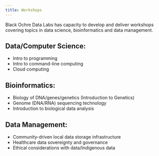 ```yaml
---
title: Workshops
---
```


Black Ochre Data Labs has capacity to develop and deliver workshops covering topics in data science, bioinformatics and data management.

## Data/Computer Science:
- Intro to programming 
- Intro to command-line computing
- Cloud computing
 
## Bioinformatics:
- Biology of DNA/genes/genetics (Introduction to Genetics)
- Genome (DNA/RNA) sequencing technology 
- Introduction to biological data analysis
 
## Data Management:
- Community-driven local data storage infrastructure
- Healthcare data sovereignty and governance
- Ethical considerations with data/Indigenous data
